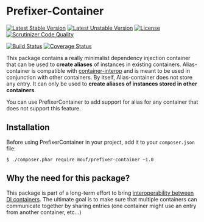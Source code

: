 Prefixer-Container
==================
[![Latest Stable Version](https://poser.pugx.org/mouf/prefixer-container/v/stable.svg)](https://packagist.org/packages/mouf/prefixer-container)
[![Latest Unstable Version](https://poser.pugx.org/mouf/prefixer-container/v/unstable.svg)](https://packagist.org/packages/mouf/prefixer-container)
[![License](https://poser.pugx.org/mouf/prefixer-container/license.svg)](https://packagist.org/packages/mouf/prefixer-container)
[![Scrutinizer Code Quality](https://scrutinizer-ci.com/g/thecodingmachine/prefixer-container/badges/quality-score.png?b=1.0)](https://scrutinizer-ci.com/g/thecodingmachine/prefixer-container/?branch=1.0)
<!-- [![SensioLabsInsight](https://insight.sensiolabs.com/projects/3ac43eac-dcec-496a-9e0f-5fe82f8b3824/mini.png)](https://insight.sensiolabs.com/projects/3ac43eac-dcec-496a-9e0f-5fe82f8b3824) -->
[![Build Status](https://travis-ci.org/thecodingmachine/prefixer-container.svg?branch=1.0)](https://travis-ci.org/thecodingmachine/prefixer-container)
[![Coverage Status](https://coveralls.io/repos/thecodingmachine/prefixer-container/badge.svg?branch=1.0)](https://coveralls.io/r/thecodingmachine/prefixer-container?branch=1.0)

This package contains a really minimalist dependency injection container that can be used to **create aliases** of instances
in existing containers. Alias-container is compatible with [container-interop](https://github.com/container-interop/container-interop)
and is meant to be used in conjunction with other containers. By itself, Alias-container does not store any entry. It can only be used
to **create aliases of instances stored in other containers**.

You can use PrefixerContainer to add support for alias for any container that does not support this feature.

Installation
------------

Before using PrefixerContainer in your project, add it to your `composer.json` file:

```
$ ./composer.phar require mouf/prefixer-container ~1.0
```



Why the need for this package?
------------------------------

This package is part of a long-term effort to bring [interoperability between DI containers](https://github.com/container-interop/container-interop). 
The ultimate goal is to make sure that multiple containers can communicate together by sharing entries (one container might 
use an entry from another container, etc...)
